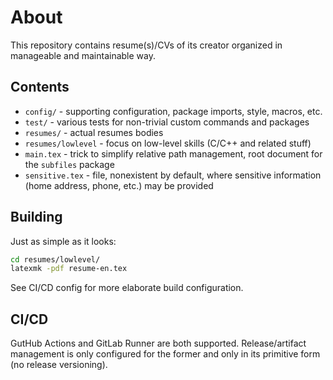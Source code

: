 # About

This repository contains resume(s)/CVs of its creator organized in manageable and maintainable way.

## Contents

* `config/` - supporting configuration, package imports, style, macros, etc.
* `test/` - various tests for non-trivial custom commands and packages
* `resumes/` - actual resumes bodies
* `resumes/lowlevel` - focus on low-level skills (C/C++ and related stuff)
* `main.tex` - trick to simplify relative path management, root document for the `subfiles` package
* `sensitive.tex` - file, nonexistent by default, where sensitive information (home address, phone, etc.) may be provided

## Building

Just as simple as it looks:

```bash
cd resumes/lowlevel/
latexmk -pdf resume-en.tex
```

See CI/CD config for more elaborate build configuration.

## CI/CD

GutHub Actions and GitLab Runner are both supported. Release/artifact management is only configured for the former and only in its primitive form (no release versioning).
